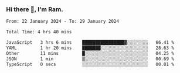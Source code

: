 ### Hi there 👋, I'm Ram.

<!--START_SECTION:waka-->

```txt
From: 22 January 2024 - To: 29 January 2024

Total Time: 4 hrs 40 mins

JavaScript   3 hrs 6 mins    ████████████████▓░░░░░░░░   66.41 %
YAML         1 hr 20 mins    ███████░░░░░░░░░░░░░░░░░░   28.63 %
Other        11 mins         █░░░░░░░░░░░░░░░░░░░░░░░░   04.25 %
JSON         1 min           ▒░░░░░░░░░░░░░░░░░░░░░░░░   00.69 %
TypeScript   0 secs          ░░░░░░░░░░░░░░░░░░░░░░░░░   00.01 %
```

<!--END_SECTION:waka-->
